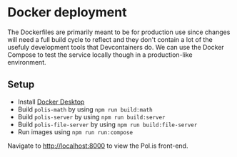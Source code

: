 # Docker deployment

The Dockerfiles are primarily meant to be for production use since changes will need a full build cycle to reflect and they don't contain a lot of the usefuly development tools that Devcontainers do. We can use the Docker Compose to test the service locally though in a production-like environment.

## Setup

* Install [Docker Desktop](https://www.docker.com/products/docker-desktop/)
* Build `polis-math` by using `npm run build:math`
* Build `polis-server` by using `npm run build:server`
* Build `polis-file-server` by using `npm run build:file-server`
* Run images using `npm run run:compose` 

Navigate to [http://localhost:8000](http://localhost:8000) to view the Pol.is front-end.